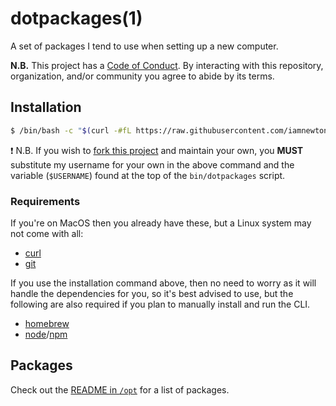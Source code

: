 # dotpackages(1)

A set of packages I tend to use when setting up a new computer.

**N.B.** This project has a [Code of Conduct](./.github/CODE_OF_CONDUCT.md). By interacting with this repository, organization, and/or community you agree to abide by its terms.

## Installation

```bash
$ /bin/bash -c "$(curl -#fL https://raw.githubusercontent.com/iamnewton/dotpackages/main/bin/dotpackages)"
```

:exclamation: N.B. If you wish to [fork this project](https://github.com/iamnewton/dotpackages/fork) and maintain your own, you **MUST** substitute my username for your own in the above command and the variable (`$USERNAME`) found at the top of the `bin/dotpackages` script.

### Requirements

If you're on MacOS then you already have these, but a Linux system may not come with all:

* [curl](http://curl.haxx.se)
* [git](http://git-scm.com)

If you use the installation command above, then no need to worry as it will handle the dependencies for you, so it's best advised to use, but the following are also required if you plan to manually install and run the CLI.

* [homebrew](http://brew.sh)
* [node](http://nodejs.org)/[npm](https://www.npmjs.org)

## Packages

Check out the [README in `/opt`](./opt/README.md) for a list of packages.
